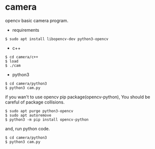 # camera

opencv basic camera program.

- requirements

```
$ sudo apt install libopencv-dev python3-opencv
```

- c++

```
$ cd camera/c++
$ load
$ ./cam
```

- python3

```
$ cd camera/python3
$ python3 cam.py
```

if you wan't to use opencv pip package(opencv-python), You should be careful of package collisions.

```
$ sudo apt purge python3-opencv
$ sudo apt autoremove
$ python3 -m pip install opencv-python
```

and, run python code.

```
$ cd camera/python3
$ python3 cam.py
```
